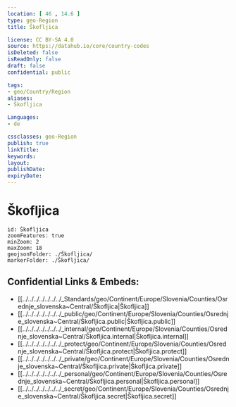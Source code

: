 ```yaml
---
location: [ 46 , 14.6 ] 
type: geo-Region
title: Škofljica

license: CC BY-SA 4.0
source: https://datahub.io/core/country-codes
isDeleted: false
isReadOnly: false
draft: false
confidential: public

tags:
- geo/Country/Region
aliases:
- Škofljica

Languages:
- de

cssclasses: geo-Region
publish: true
linkTitle: 
keywords: 
layout: 
publishDate: 
expiryDate: 
---
```


# Škofljica

```leaflet
id: Škofljica
zoomFeatures: true 
minZoom: 2 
maxZoom: 18
geojsonFolder: ./Škofljica/
markerFolder: ./Škofljica/
```


## Confidential Links & Embeds: 
- [[../../../../../../../_Standards/geo/Continent/Europe/Slovenia/Counties/Osrednje_slovenska~Central/Škofljica|Škofljica]] 
- [[../../../../../../../_public/geo/Continent/Europe/Slovenia/Counties/Osrednje_slovenska~Central/Škofljica.public|Škofljica.public]] 
- [[../../../../../../../_internal/geo/Continent/Europe/Slovenia/Counties/Osrednje_slovenska~Central/Škofljica.internal|Škofljica.internal]] 
- [[../../../../../../../_protect/geo/Continent/Europe/Slovenia/Counties/Osrednje_slovenska~Central/Škofljica.protect|Škofljica.protect]] 
- [[../../../../../../../_private/geo/Continent/Europe/Slovenia/Counties/Osrednje_slovenska~Central/Škofljica.private|Škofljica.private]] 
- [[../../../../../../../_personal/geo/Continent/Europe/Slovenia/Counties/Osrednje_slovenska~Central/Škofljica.personal|Škofljica.personal]] 
- [[../../../../../../../_secret/geo/Continent/Europe/Slovenia/Counties/Osrednje_slovenska~Central/Škofljica.secret|Škofljica.secret]] 

